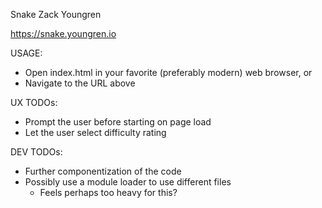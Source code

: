 Snake
Zack Youngren

https://snake.youngren.io

USAGE:
  * Open index.html in your favorite (preferably modern) web browser, or
  * Navigate to the URL above

UX TODOs:
  * Prompt the user before starting on page load
  * Let the user select difficulty rating

DEV TODOs:
  * Further componentization of the code
  * Possibly use a module loader to use different files
    * Feels perhaps too heavy for this?
